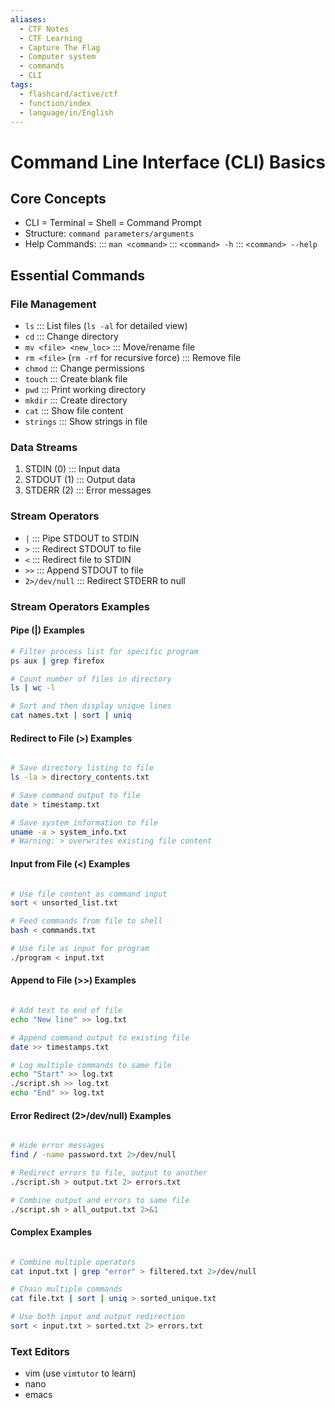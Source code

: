 ```yaml
---
aliases:
  - CTF Notes
  - CTF Learning
  - Capture The Flag
  - Computer system
  - commands 
  - CLI
tags:
  - flashcard/active/ctf
  - function/index
  - language/in/English
---
```



# Command Line Interface (CLI) Basics

## Core Concepts
- CLI = Terminal = Shell = Command Prompt
- Structure: `command parameters/arguments`
- Help Commands:
  ::: `man <command>`
  ::: `<command> -h`
  ::: `<command> --help` <!--SR:!2024-12-02,1,230!2000-01-01,1,250-->

## Essential Commands
### File Management
- `ls` ::: List files (`ls -al` for detailed view) <!--SR:!2000-01-01,1,250!2024-12-02,1,230-->
- `cd` ::: Change directory <!--SR:!2024-12-02,1,230!2000-01-01,1,250-->
- `mv <file> <new_loc>` ::: Move/rename file
- `rm <file>` (`rm -rf` for recursive force) ::: Remove file <!--SR:!2000-01-01,1,250!2024-12-04,1,250-->
- `chmod` ::: Change permissions <!--SR:!2000-01-01,1,250!2024-12-06,3,250-->
- `touch` ::: Create blank file <!--SR:!2024-12-02,1,230!2024-12-02,1,230-->
- `pwd` ::: Print working directory
- `mkdir` ::: Create directory
- `cat` ::: Show file content
- `strings` ::: Show strings in file <!--SR:!2000-01-01,1,250!2024-12-02,1,230-->

### Data Streams
1. STDIN (0) ::: Input data <!--SR:!2000-01-01,1,250!2024-12-02,1,230-->
2. STDOUT (1) ::: Output data <!--SR:!2024-12-02,1,230!2000-01-01,1,250-->
3. STDERR (2) ::: Error messages <!--SR:!2000-01-01,1,250!2024-12-02,1,230-->

### Stream Operators
- `|` ::: Pipe STDOUT to STDIN
- `>` ::: Redirect STDOUT to file
- `<` ::: Redirect file to STDIN <!--SR:!2000-01-01,1,250!2024-12-04,1,210-->
- `>>` ::: Append STDOUT to file
- `2>/dev/null` ::: Redirect STDERR to null

### Stream Operators Examples

#### Pipe (|) Examples
```bash
# Filter process list for specific program
ps aux | grep firefox

# Count number of files in directory
ls | wc -l

# Sort and then display unique lines
cat names.txt | sort | uniq
```

#### Redirect to File (>) Examples
```bash

# Save directory listing to file
ls -la > directory_contents.txt

# Save command output to file
date > timestamp.txt

# Save system information to file
uname -a > system_info.txt
# Warning: > overwrites existing file content
```

#### Input from File (<) Examples
```bash

# Use file content as command input
sort < unsorted_list.txt

# Feed commands from file to shell
bash < commands.txt

# Use file as input for program
./program < input.txt
```
#### Append to File (>>) Examples
```bash

# Add text to end of file
echo "New line" >> log.txt

# Append command output to existing file
date >> timestamps.txt

# Log multiple commands to same file
echo "Start" >> log.txt
./script.sh >> log.txt
echo "End" >> log.txt
```
#### Error Redirect (2>/dev/null) Examples
```bash

# Hide error messages
find / -name password.txt 2>/dev/null

# Redirect errors to file, output to another
./script.sh > output.txt 2> errors.txt

# Combine output and errors to same file
./script.sh > all_output.txt 2>&1
```
#### Complex Examples
```bash

# Combine multiple operators
cat input.txt | grep "error" > filtered.txt 2>/dev/null

# Chain multiple commands
cat file.txt | sort | uniq > sorted_unique.txt

# Use both input and output redirection
sort < input.txt > sorted.txt 2> errors.txt
```
### Text Editors
- vim (use `vimtutor` to learn)
- nano
- emacs